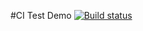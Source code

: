 #CI Test Demo
[![Build status](https://ci.appveyor.com/api/projects/status/lh1m86ox6dbtqwwj?svg=true)](https://ci.appveyor.com/project/HelgaRoosh/ajs-homework-3-1-map)